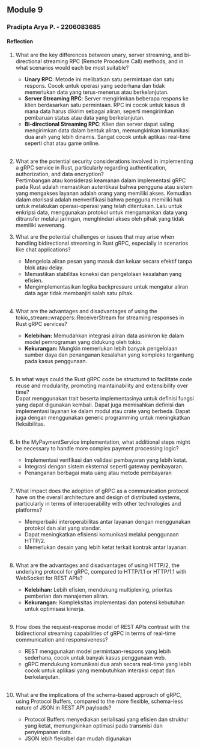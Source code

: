 ## Module 9
### Pradipta Arya P. - 2206083685

#### Reflection
1. What are the key differences between unary, server streaming, and bi-directional streaming RPC (Remote Procedure Call) methods, and in what scenarios would each be most suitable? 
    - **Unary RPC**: Metode ini melibatkan satu permintaan dan satu respons. Cocok untuk operasi yang sederhana dan tidak memerlukan data yang terus-menerus atau berkelanjutan.
    - **Server Streaming RPC**: Server mengirimkan beberapa respons ke klien berdasarkan satu permintaan. RPC ini cocok untuk kasus di mana data harus dikirim sebagai aliran, seperti mengirimkan pembaruan status atau data yang berkelanjutan.
    - **Bi-directional Streaming RPC**: Klien dan server dapat saling mengirimkan data dalam bentuk aliran, memungkinkan komunikasi dua arah yang lebih dinamis. Sangat cocok untuk aplikasi real-time seperti chat atau game online. <br><br>

2. What are the potential security considerations involved in implementing a gRPC service in Rust, particularly regarding authentication, authorization, and data encryption?
<br> Pertimbangan atau konsiderasi keamanan dalam implementasi gRPC pada Rust adalah memastikan autentikasi bahwa pengguna atau sistem yang mengakses layanan adalah orang yang memiliki akses. Kemudian dalam otorisasi adalah menverifikasi bahwa pengguna memiliki hak untuk melakukan operasi-operasi yang telah ditentukan. Lalu untuk enkripsi data, menggunakan protokol untuk mengamankan data yang ditransfer melalui jaringan, menghindari akses oleh pihak yang tidak memiliki wewenang.

3. What are the potential challenges or issues that may arise when handling bidirectional streaming in Rust gRPC, especially in scenarios like chat applications?
    - Mengelola aliran pesan yang masuk dan keluar secara efektif tanpa blok atau delay.
    - Memastikan stabilitas koneksi dan pengelolaan kesalahan yang efisien.
    - Mengimplementasikan logika backpressure untuk mengatur aliran data agar tidak membanjiri salah satu pihak. <br><br>

4. What are the advantages and disadvantages of using the tokio_stream::wrappers::ReceiverStream for streaming responses in Rust gRPC services?
    - **Kelebihan:** Memudahkan integrasi aliran data asinkron ke dalam model pemrograman yang didukung oleh tokio.
    - **Kekurangan:** Mungkin memerlukan lebih banyak pengelolaan sumber daya dan penanganan kesalahan yang kompleks tergantung pada kasus penggunaan. <br><br>

5. In what ways could the Rust gRPC code be structured to facilitate code reuse and modularity, promoting maintainability and extensibility over time?
<br> Dapat menggunakan trait beserta implementasinya untuk definisi fungsi yang dapat digunakan kembali. Dapat juga memisahkan definisi dan implementasi layanan ke dalam modul atau crate yang berbeda. Dapat juga dengan menggunakan generic programming untuk meningkatkan fleksibilitas. <br><br>

6. In the MyPaymentService implementation, what additional steps might be necessary to handle more complex payment processing logic?
    - Implementasi verifikasi dan validasi pembayaran yang lebih ketat.
    - Integrasi dengan sistem eksternal seperti gateway pembayaran.
    - Penanganan berbagai mata uang atau metode pembayaran <br><br>

7. What impact does the adoption of gRPC as a communication protocol have on the overall architecture and design of distributed systems, particularly in terms of interoperability with other technologies and platforms?
    - Memperbaiki interoperabilitas antar layanan dengan menggunakan protokol dan alat yang standar.
    - Dapat meningkatkan efisiensi komunikasi melalui penggunaan HTTP/2.
    - Memerlukan desain yang lebih ketat terkait kontrak antar layanan. <br><br>

8. What are the advantages and disadvantages of using HTTP/2, the underlying protocol for gRPC, compared to HTTP/1.1 or HTTP/1.1 with WebSocket for REST APIs?
    - **Kelebihan:** Lebih efisien, mendukung multiplexing, prioritas pemberian dan manajemen aliran.
    - **Kekurangan:** Kompleksitas implementasi dan potensi kebutuhan untuk optimisasi kinerja. <br><br>

9. How does the request-response model of REST APIs contrast with the bidirectional streaming capabilities of gRPC in terms of real-time communication and responsiveness?
    - REST menggunakan model permintaan-respons yang lebih sederhana, cocok untuk banyak kasus penggunaan web.
    - gRPC mendukung komunikasi dua arah secara real-time yang lebih cocok untuk aplikasi yang membutuhkan interaksi cepat dan berkelanjutan. <br><br>

10. What are the implications of the schema-based approach of gRPC, using Protocol Buffers, compared to the more flexible, schema-less nature of JSON in REST API payloads?
    - Protocol Buffers menyediakan serialisasi yang efisien dan struktur yang ketat, memungkinkan optimasi pada transmisi dan penyimpanan data.
    - JSON lebih fleksibel dan mudah digunakan
